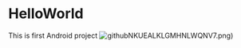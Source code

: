 # HelloWorld
This is first Android project
![github](https://github.com/Timejzk/HelloWorld/blob/master/photo/%24%7BF6)NKUEALKLGMHNLWQNV7.png)
